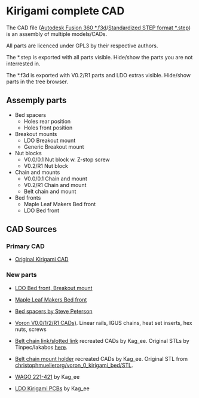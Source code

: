 # Kirigami complete CAD

The CAD file ([Autodesk Fusion 360 *.f3d](Kirigami%20complete%20CAD.f3d)/[Standardized STEP format *.step](Kirigami%20complete%20CAD.step)) is an assembly of multiple models/CADs.

All parts are licenced under GPL3 by their respective authors.


The \*.step is exported with all parts visible. Hide/show the parts you are not interrested in.

The \*.f3d is exported with V0.2/R1 parts and LDO extras visible. Hide/show parts in the tree browser.

## Assemply parts
* Bed spacers
  * Holes rear position
  * Holes front position
* Breakout mounts
  * LDO Breakout mount
  * Generic Breakout mount
* Nut blocks
  * V0.0/0.1 Nut block w. Z-stop screw
  * V0.2/R1 Nut block
* Chain and mounts
  * V0.0/0.1 Chain and mount
  * V0.2/R1 Chain and mount
  * Belt chain and mount
* Bed fronts
  * Maple Leaf Makers Bed front
  * LDO Bed front
  
## CAD Sources
### Primary CAD
* [Original Kirigami CAD](https://github.com/christophmuellerorg/voron_0_kirigami_bed)

### New parts
* [LDO Bed front, Breakout mount](https://github.com/MotorDynamicsLab/LDOVoron0)

* [Maple Leaf Makers Bed front](https://github.com/MapleLeafMakers/Stealth_Bed_Front)

* [Bed spacers by Steve Peterson](https://github.com/stvptrsn/Printer_Stuff/tree/main/Voron_0/Kirigami)

* [Voron V0.0/1/2/R1 CADs)](https://github.com/VoronDesign/Voron-0). Linear rails, IGUS chains, heat set inserts, hex nuts, screws

* [Belt chain link/slotted link](https://github.com/Kagee/random-cads/tree/main/Voron%20Belt%20chain) recreated CADs by Kag_ee. Original STLs by Tinpec/Iakabos [here](https://github.com/VoronDesign/VoronUsers/tree/master/printer_mods/Iakabos/V0_beltchain).

* [Belt chain mount holder](https://github.com/Kagee/random-cads/tree/main/Voron%20Belt%20chain) recreated CADs by Kag_ee. Original STL from [christophmuellerorg/voron_0_kirigami_bed/STL](https://github.com/christophmuellerorg/voron_0_kirigami_bed/tree/master/STL).

* [WAGO 221-421](https://github.com/Kagee/random-cads/tree/main/WAGO%20221-421) by Kag_ee
* [LDO Kirigami PCBs](https://github.com/Kagee/random-cads/tree/main/LDO%20Kirigami%20PCBs) by Kag_ee



